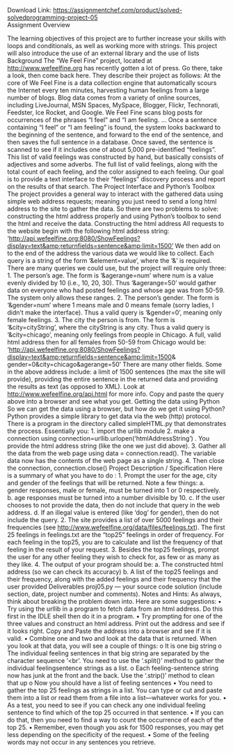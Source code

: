 Download Link: https://assignmentchef.com/product/solved-solvedprogramming-project-05
<br>
Assignment Overview

The learning objectives of this project are to further increase your skills with loops and conditionals, as well as working more with strings. This project will also introduce the use of an external library and the use of lists Background The “We Feel Fine” project, located at http://www.wefeelfine.org has recently gotten a lot of press. Go there, take a look, then come back here. They describe their project as follows: At the core of We Feel Fine is a data collection engine that automatically scours the Internet every ten minutes, harvesting human feelings from a large number of blogs. Blog data comes from a variety of online sources, including LiveJournal, MSN Spaces, MySpace, Blogger, Flickr, Technorati, Feedster, Ice Rocket, and Google. We Feel Fine scans blog posts for occurrences of the phrases “I feel” and “I am feeling. … Once a sentence containing “I feel” or “I am feeling” is found, the system looks backward to the beginning of the sentence, and forward to the end of the sentence, and then saves the full sentence in a database. Once saved, the sentence is scanned to see if it includes one of about 5,000 pre-identified “feelings”. This list of valid feelings was constructed by hand, but basically consists of adjectives and some adverbs. The full list of valid feelings, along with the total count of each feeling, and the color assigned to each feeling. Our goal is to provide a text interface to their “feelings” discovery process and report on the results of that search. The Project Interface and Python’s Toolbox The project provides a general way to interact with the gathered data using simple web address requests; meaning you just need to send a long html address to the site to gather the data. So there are two problems to solve: constructing the html address properly and using Python’s toolbox to send the html and receive the data. Constructing the html address All requests to the website begin with the following html address string: ‘http://api.wefeelfine.org:8080/ShowFeelings?display=text&amp;returnfields=sentence&amp;limit=1500’ We then add on to the end of the address the various data we would like to collect. Each query is a string of the form ‘&amp;element=value’, where the ‘&amp;’ is required. There are many queries we could use, but the project will require only three: 1. The person’s age. The form is ‘&amp;agerange=num’ where num is a value evenly divided by 10 (i.e., 10, 20, 30). Thus ‘&amp;agerange=50’ would gather data on everyone who had posted feelings and whose age was from 50-59. The system only allows these ranges. 2. The person’s gender. The form is ‘&amp;gender=num’ where 1 means male and 0 means female (sorry ladies, I didn’t make the interface). Thus a valid query is ‘&amp;gender=0’, meaning only female feelings. 3. The city the person is from. The form is ‘&amp;city=cityString’, where the cityString is any city. Thus a valid query is ‘&amp;city=chicago’, meaning only feelings from people in Chicago. A full, valid html address then for all females from 50-59 from Chicago would be: ‘http://api.wefeelfine.org:8080/ShowFeelings?display=text&amp;returnfields=sentence&amp;limit=1500&amp; gender=0&amp;city=chicago&amp;agerange=50’ There are many other fields. Some in the above address include: a limit of 1500 sentences (the max the site will provide), providing the entire sentence in the returned data and providing the results as text (as opposed to XML). Look at http://www.wefeelfine.org/api.html for more info. Copy and paste the query above into a browser and see what you get. Getting the data using Python So we can get the data using a browser, but how do we get it using Python? Python provides a simple library to get data via the web (http) protocol. There is a program in the directory called simpleHTML.py that demonstrates the process. Essentially you: 1. import the urllib module 2. make a connection using connection=urllib.urlopen(‘htmlAddressString’) . You provide the html address string (like the one we just did above). 3. Gather all the data from the web page using data = connection.read(). The variable data now has the contents of the web page as a single string. 4. Then close the connection, connection.close() Project Description / Specification Here is a summary of what you have to do : 1. Prompt the user for the age, city and gender of the feelings that will be returned. Note a few things: a. gender responses, male or female, must be turned into 1 or 0 respectively. b. age responses must be turned into a number divisible by 10. c. If the user chooses to not provide the data, then do not include that query in the web address. d. If an illegal value is entered (like ‘dog’ for gender), then do not include the query. 2. The site provides a list of over 5000 feelings and their frequencies (see http://www.wefeelfine.org/data/files/feelings.txt). The first 25 feelings in feelings.txt are the “top25” feelings in order of frequency. For each feeling in the top25, you are to calculate and list the frequency of that feeling in the result of your request. 3. Besides the top25 feelings, prompt the user for any other feeling they wish to check for, as few or as many as they like. 4. The output of your program should be: a. The constructed html address (so we can check its accuracy) b. A list of the top25 feelings and their frequency, along with the added feelings and their frequency that the user provided Deliverables proj05.py — your source code solution (include section, date, project number and comments). Notes and Hints: As always, think about breaking the problem down into. Here are some suggestions: • Try using the urllib in a program to fetch data from an html address. Do this first in the IDLE shell then do it in a program. • Try prompting for one of the three values and construct an html address. Print out the address and see if it looks right. Copy and Paste the address into a browser and see if it is valid. • Combine one and two and look at the data that is returned. When you look at that data, you will see a couple of things: o It is one big string o The individual feeling sentences in that big string are separated by the character sequence ‘&lt;br’. You need to use the ‘.split()’ method to gather the individual feelingsentence strings as a list. o Each feeling-sentence string now has junk at the front and the back. Use the ‘.strip()’ method to clean that up o Now you should have a list of feeling sentences • You need to gather the top 25 feelings as strings in a list. You can type or cut and paste them into a list or read them from a file into a list—whatever works for you. • As a test, you need to see if you can check any one individual feeling sentence to find which of the top 25 occurred in that sentence. • If you can do that, then you need to find a way to count the occurrence of each of the top 25. • Remember, even though you ask for 1500 responses, you may get less depending on the specificity of the request. • Some of the feeling words may not occur in any sentences you retrieve.